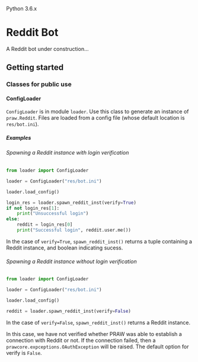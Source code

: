 Python 3.6.x

# Reddit Bot
A Reddit bot under construction...

## Getting started

### Classes for public use

#### ConfigLoader
`ConfigLoader` is in module `loader`.
Use this class to generate an instance of `praw.Reddit`. Files are loaded
from a config file (whose default location is `res/bot.ini`).

##### Examples
###### Spawning a Reddit instance with login verification 
```python
from loader import ConfigLoader

loader = ConfigLoader("res/bot.ini")

loader.load_config()

login_res = loader.spawn_reddit_inst(verify=True)
if not login_res[1]: 
    print("Unsuccessful login")
else:
    reddit = login_res[0]
    print("Successful login", reddit.user.me())
```
In the case of `verify=True`, `spawn_reddit_inst()` returns a tuple containing
a Reddit instance, and boolean indicating sucess.

###### Spawning a Reddit instance without login verification 
```python
from loader import ConfigLoader

loader = ConfigLoader("res/bot.ini")

loader.load_config()

reddit = loader.spawn_reddit_inst(verify=False)
```
In the case of `verify=False`, `spawn_reddit_inst()` returns a
Reddit instance.

In this case, we have not verified whether PRAW was able to
establish a connection with Reddit or not. If the connection failed, 
then a `prawcore.expceptions.OAuthException` will be raised. The default option
for verify is `False`.
